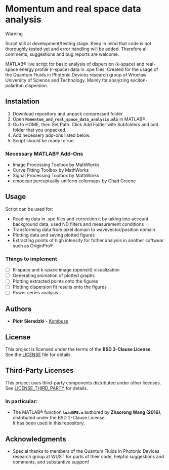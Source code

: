 # Momentum and real space data analysis

> [!WARNING]
> Script still at development/testing stage. Keep in mind that code is not thoroughly tested yet and error handling will be added. Therefore all comments, suggestions and bug reports are welcome.

MATLAB® live script for basic analysis of dispersion (k-space) and real-space energy profile (r-space) data in .spe files. Created for the usage of the Quantum Fluids in Photonic Devices research group of Wrocław University of Science and Technology. Mainly for analyzing exciton-polariton dispersion.

## Instalation

1. Download repository and unpack compressed folder.
2. Open **`Momentum_and_real_space_data_analysis.mlx`** in MATLAB®.
3. Go to HOME, then Set Path. Click Add Folder with Subfolders and add folder that you unpacked.
4. Add necessery add-ons listed below.
5. Script should be ready to run.

### Necessary MATLAB® Add-Ons

- Image Processing Toolbox by MathWorks
- Curve Fitting Toolbox by MathWorks
- Signal Processing Toolbox by MathWorks
- cmocean perceptually-uniform colormaps by Chad Greene

## Usage

Script can be used for:
- Reading data in .spe files and correction it by taking into account background data, used ND filters and measurement conditions
- Transforming data from pixel domain to wavevector/position domain
- Plotting data and saving plotted figures
- Extracting points of high intensity for futher analysis in another softwear such as OriginPro®

### Things to implement

- [ ] R-space and k-space image (openslit) visualization
- [ ] Generating animation of plotted graphs
- [ ] Plotting extracted points onto the figures
- [ ] Plotting dispersion fit results onto the figures
- [ ] Power series analysis

## Authors

- **Piotr Sieradzki** - [Kombuss](https://github.com/Kombuss)

## License

This project is licensed under the terms of the **BSD 3-Clause License**.  
See the [LICENSE](./LICENSE) file for details.

## Third-Party Licenses

This project uses third-party components distributed under other licenses.  
See [LICENSE_THIRD_PARTY](./LICENSE_THIRD_PARTY) for details.

### In particular:
- The MATLAB® function **`loadSPE.m`** authored by **Zhaorong Wang (2016)**, distributed under the BSD 2-Clause License.  
  It has been used in this repository.

## Acknowledgments

- Special thanks to members of the Quantum Fluids in Photonic Devices research group at WUST for parts of their code, helpful suggestions and comments, and substantive support!

